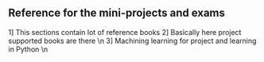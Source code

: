 ## Reference for the mini-projects and exams
<p>
1] This sections contain lot of reference books <n>
2] Basically here project supported books are there \n
3] Machining learning for project and learning in Python \n
<p>
